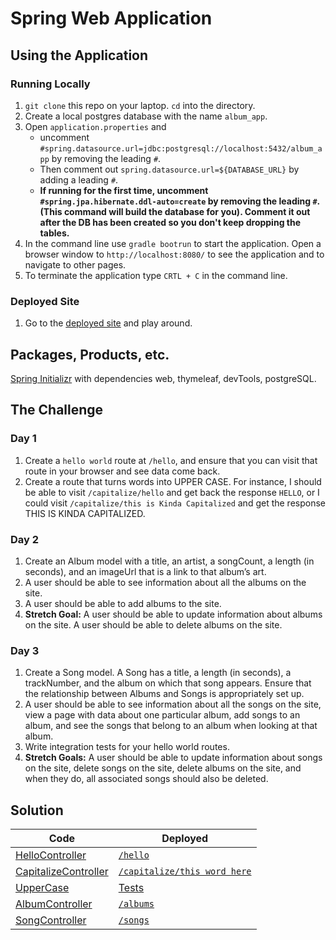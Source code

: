 # Spring Web Application
## Using the Application
### Running Locally
1. `git clone` this repo on your laptop. `cd` into the directory.
2. Create a local postgres database with the name `album_app`.
3. Open `application.properties` and
    * uncomment `#spring.datasource.url=jdbc:postgresql://localhost:5432/album_app` by removing the leading `#`.
    * Then comment out `spring.datasource.url=${DATABASE_URL}` by adding a leading `#`.
    * **If running for the first time, uncomment `#spring.jpa.hibernate.ddl-auto=create` by removing the leading `#`. (This command will build the database for you). Comment it out after the DB has been created so you don't keep dropping the tables.**
4. In the command line use `gradle bootrun` to start the application. Open a browser window to `http://localhost:8080/` to see the application and to navigate to other pages.
5. To terminate the application type `CRTL + C` in the command line.

### Deployed Site
1. Go to the [deployed site](https://cryptic-journey-45375.herokuapp.com/) and play around.


## Packages, Products, etc.
[Spring Initializr](https://start.spring.io/) with dependencies web, thymeleaf, devTools, postgreSQL.

## The Challenge
### Day 1
1. Create a `hello world` route at `/hello`, and ensure that you can visit that route in your browser and see data come back.
2. Create a route that turns words into UPPER CASE. For instance, I should be able to visit `/capitalize/hello` and get back the response `HELLO`, or I could visit `/capitalize/this is Kinda Capitalized` and get the response THIS IS KINDA CAPITALIZED.

### Day 2
1. Create an Album model with a title, an artist, a songCount, a length (in seconds), and an imageUrl that is a link to that album’s art.
2. A user should be able to see information about all the albums on the site.
3. A user should be able to add albums to the site.
4. **Stretch Goal:** A user should be able to update information about albums on the site. A user should be able to delete albums on the site.

### Day 3
1. Create a Song model. A Song has a title, a length (in seconds), a trackNumber, and the album on which that song appears. Ensure that the relationship between Albums and Songs is appropriately set up.
2. A user should be able to see information about all the songs on the site, view a page with data about one particular album, add songs to an album, and see the songs that belong to an album when looking at that album.
3. Write integration tests for your hello world routes.
4. **Stretch Goals:** A user should be able to update information about songs on the site, delete songs on the site, delete albums on the site, and when they do, all associated songs should also be deleted.



## Solution
Code | Deployed
--- | ---
[HelloController](src/main/java/com/jessica/Spring/CapitalizeController.java) | [`/hello`](https://cryptic-journey-45375.herokuapp.com/hello)      
[CapitalizeController](src/main/java/com/jessica/Spring/CapitalizeController.java) | [`/capitalize/this word here`](https://cryptic-journey-45375.herokuapp.com/capitalize/this%20word%20here)      
[UpperCase](src/main/java/com/jessica/Spring/CapitalizeController.java) | [Tests](src/test/java/com/jessica/Spring/CapitalizeControllerTest.java)
[AlbumController](src/main/java/com/jessica/Spring/AlbumController.java) | [`/albums`](https://cryptic-journey-45375.herokuapp.com/albums)
[SongController](src/main/java/com/jessica/Spring/SongController.java) | [`/songs`](https://cryptic-journey-45375.herokuapp.com/songs)

